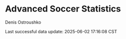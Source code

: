 # Advanced Soccer Statistics
Denis Ostroushko

<!-- gfm -->

Last successful data update: 2025-06-02 17:16:08 CST

